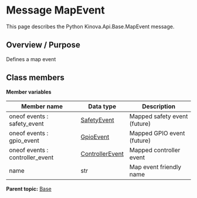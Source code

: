 # Message MapEvent

This page describes the Python Kinova.Api.Base.MapEvent message.

## Overview / Purpose

Defines a map event

## Class members

 **Member variables** 

|Member name|Data type|Description|
|-----------|---------|-----------|
|oneof events : safety\_event| [SafetyEvent](msg_Base_SafetyEvent.md#)|Mapped safety event \(future\)|
|oneof events : gpio\_event| [GpioEvent](msg_Base_GpioEvent.md#)|Mapped GPIO event \(future\)|
|oneof events : controller\_event| [ControllerEvent](msg_Base_ControllerEvent.md#)|Mapped controller event|
|name|str|Map event friendly name|

**Parent topic:** [Base](../references/summary_Base.md)

